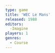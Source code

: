 ```yaml
---
type: game
title: 'WEC Le Mans'
released: 1988
editors: 
  -Imagine
players: 1
genres:
  - Course
---
```

